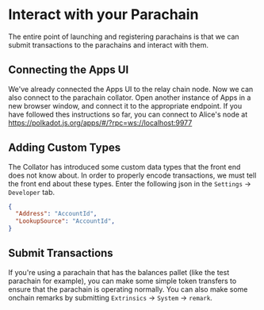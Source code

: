 # Interact with your Parachain

The entire point of launching and registering parachains is that we can submit transactions to the parachains and interact with them.

## Connecting the Apps UI

We've already connected the Apps UI to the relay chain node. Now we can also connect to the parachain collator. Open another instance of Apps in a new browser window, and connect it to the appropriate endpoint. If you have followed thes instructions so far, you can connect to Alice's node at https://polkadot.js.org/apps/#/?rpc=ws://localhost:9977

## Adding Custom Types

The Collator has introduced some custom data types that the front end does not know about. In order to properly encode transactions, we must tell the front end about these types. Enter the following json in the `Settings` -> `Developer` tab.

```json
{
  "Address": "AccountId",
  "LookupSource": "AccountId",
}
```

## Submit Transactions

If you're using a parachain that has the balances pallet (like the test parachain for example), you can make some simple token transfers to ensure that the parachain is operating normally. You can also make some onchain remarks by submitting `Extrinsics` -> `System` -> `remark`.

